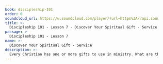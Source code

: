 ```yaml
---
book: discipleship-101
order: 0
soundcloud_url: https://w.soundcloud.com/player/?url=https%3A//api.soundcloud.com/tracks/
title: >-
  Discipleship 101 - Lesson 7 - Discover Your Spiritual Gift - Service
passage: >-
  Discipleship 101 - Lesson 7
name: >-
  Discover Your Spiritual Gift - Service
description: >-
  Every Christian has one or more gifts to use in ministry. What are the gifts and how do you discover which one(s) God has given you? Romans 4, 1Corinthians 12, and Ephesians 4 are bible passages that are explored by Pastor Art as he teaches on Spiritual Gifts.
---
```


